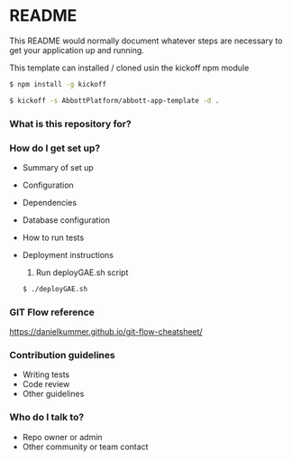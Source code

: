 # README #

This README would normally document whatever steps are necessary to get your application up and running.

This template can installed / cloned usin the kickoff npm module

```bash
$ npm install -g kickoff
```

```bash
$ kickoff -s AbbottPlatform/abbott-app-template -d .
```

### What is this repository for? ###

### How do I get set up? ###

* Summary of set up
* Configuration
* Dependencies
* Database configuration
* How to run tests

* Deployment instructions
  1. Run deployGAE.sh script
  ```bash
  $ ./deployGAE.sh
  ```

### GIT Flow reference
https://danielkummer.github.io/git-flow-cheatsheet/

### Contribution guidelines ###

* Writing tests
* Code review
* Other guidelines

### Who do I talk to? ###

* Repo owner or admin
* Other community or team contact